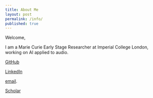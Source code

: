 ```yaml
---
title: About Me
layout: post
permalink: /info/
published: true
---
```


Welcome,

I am a Marie Curie Early Stage Researcher at Imperial College London, working on AI applied to audio.

[GitHub](https://github.com/egrinstein)

[LinkedIn](https://www.linkedin.com/in/egrinstein)

[email](mailto:eric.grinstein@outlook.com).

[Scholar](https://scholar.google.com/citations?user=nQV8OB8AAAAJ&hl=en)
